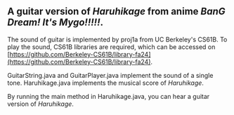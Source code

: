 ## A guitar version of *Haruhikage* from anime *BanG Dream! It's Mygo!!!!!*.

The sound of guitar is implemented by proj1a from UC Berkeley's CS61B. To play the sound, CS61B libraries are required, which can be accessed on [https://github.com/Berkeley-CS61B/library-fa24](https://github.com/Berkeley-CS61B/library-fa24).

GuitarString.java and GuitarPlayer.java implement the sound of a single tone. Haruhikage.java implements the musical score of *Haruhikage*.

By running the main method in Haruhikage.java, you can hear a guitar version of *Haruhikage*.